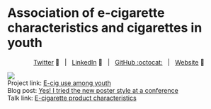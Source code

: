 # Association of e-cigarette characteristics and cigarettes in youth

<div align="center">

[Twitter][Twitter] :speech_balloon:&nbsp;&nbsp;&nbsp;|&nbsp;&nbsp;&nbsp;[LinkedIn][LinkedIn] :necktie:&nbsp;&nbsp;&nbsp;|&nbsp;&nbsp;&nbsp;[GitHub :octocat:][GitHub]&nbsp;&nbsp;&nbsp;|&nbsp;&nbsp;&nbsp;[Website][Website] :link:

</div>

<!--
Quick Link 
-->

[Twitter]:https://twitter.com/zhiiiyang
[LinkedIn]:https://www.linkedin.com/in/zhiiiyang/
[GitHub]:https://github.com/zhiiiyang
[Website]:https://zhiyang.netlify.com/

![](https://pbs.twimg.com/media/D9SzTc9XUAYimYh?format=jpg&name=900x900)  
Project link: [E-cig use among youth](https://zhiyang.netlify.com/project/ecig/)  
Blog post: [Yes! I tried the new poster style at a conference](https://zhiyang.netlify.com/post/poster/)  
Talk link: [E-cigarette product characteristics](https://zhiyang.netlify.com/talk/cpdd/)  
